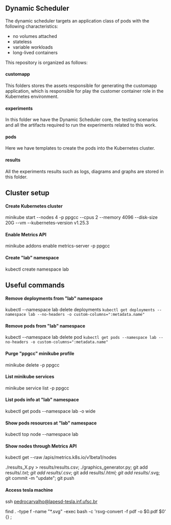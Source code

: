 ## Dynamic Scheduler

The dynamic scheduler targets an application class of pods with the following characteristics:

- no volumes attached
- stateless
- variable workloads
- long-lived containers

This repository is organized as follows:

#### customapp
This folders stores the assets responsible for generating the customapp application, which is responsible for play the customer container role in the Kubernetes environment.

#### experiments
In this folder we have the Dynamic Scheduler core, the testing scenarios and all the artifacts required to run the experiments related to this work.

#### pods
Here we have templates to create the pods into the Kubernetes cluster.

#### results
All the experiments results such as logs, diagrams and graphs are stored in this folder.


## Cluster setup

#### Create Kubernetes cluster
minikube start --nodes 4 -p ppgcc --cpus 2 --memory 4096 --disk-size 20G --vm --kubernetes-version v1.25.3

#### Enable Metrics API
minikube addons enable metrics-server -p ppgcc

#### Create "lab" namespace
kubectl create namespace lab


## Useful commands

#### Remove deployments from "lab" namespace
kubectl --namespace lab delete deployments `kubectl get deployments --namespace lab --no-headers -o custom-columns=":metadata.name"`

#### Remove pods from "lab" namespace
kubectl --namespace lab delete pod `kubectl get pods --namespace lab --no-headers -o custom-columns=":metadata.name"`

#### Purge "ppgcc" minikube profile
minikube delete -p ppgcc

#### List minikube services
minikube service list -p ppgcc

#### List pods info at "lab" namespace
kubectl get pods --namespace lab -o wide

#### Show pods resources at "lab" namespace
kubectl top node --namespace lab

#### Show nodes through Metrics API
kubectl get --raw /apis/metrics.k8s.io/v1beta1/nodes

./results_X.py > results/results.csv; ./graphics_generator.py; git add results/*.txt; git add results/*.csv; git add results/*.html; git add results/*.svg; git commit -m "update"; git push

#### Access tesla machine ####
ssh pedrocarvalho@lapesd-tesla.inf.ufsc.br

find . -type f -name "*.svg" -exec bash -c 'rsvg-convert -f pdf -o $0.pdf $0' {} \;
